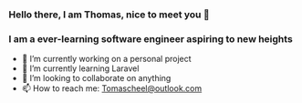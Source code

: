 ### Hello there, I am Thomas, nice to meet you 🤠
### I am a ever-learning software engineer aspiring to new heights

- 🔭 I’m currently working on a personal project
- 🌱 I’m currently learning Laravel
- 👯 I’m looking to collaborate on anything
- 📫 How to reach me: Tomascheel@outlook.com
